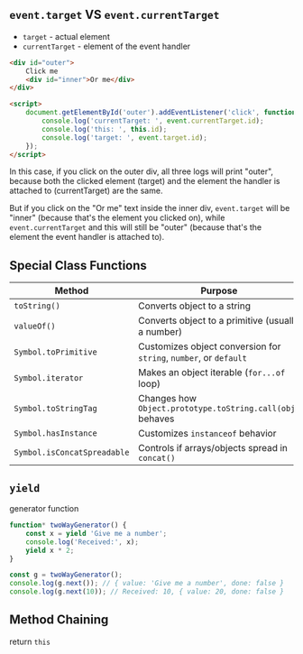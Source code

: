 ## `event.target` VS `event.currentTarget`

- `target` - actual element
- `currentTarget` - element of the event handler

```html
<div id="outer">
	Click me
	<div id="inner">Or me</div>
</div>

<script>
	document.getElementById('outer').addEventListener('click', function (event) {
		console.log('currentTarget: ', event.currentTarget.id);
		console.log('this: ', this.id);
		console.log('target: ', event.target.id);
	});
</script>
```

In this case, if you click on the outer div, all three logs will print "outer", because both the clicked element (target) and the element the handler is attached to (currentTarget) are the same.

But if you click on the "Or me" text inside the inner div, `event.target` will be "inner" (because that's the element you clicked on), while `event.currentTarget` and this will still be "outer" (because that's the element the event handler is attached to).

## Special Class Functions

| Method                      | Purpose                                                           |
| --------------------------- | ----------------------------------------------------------------- |
| `toString()`                | Converts object to a string                                       |
| `valueOf()`                 | Converts object to a primitive (usually a number)                 |
| `Symbol.toPrimitive`        | Customizes object conversion for `string`, `number`, or `default` |
| `Symbol.iterator`           | Makes an object iterable (`for...of` loop)                        |
| `Symbol.toStringTag`        | Changes how `Object.prototype.toString.call(obj)` behaves         |
| `Symbol.hasInstance`        | Customizes `instanceof` behavior                                  |
| `Symbol.isConcatSpreadable` | Controls if arrays/objects spread in `concat()`                   |

## `yield`

generator function

```js
function* twoWayGenerator() {
	const x = yield 'Give me a number';
	console.log('Received:', x);
	yield x * 2;
}

const g = twoWayGenerator();
console.log(g.next()); // { value: 'Give me a number', done: false }
console.log(g.next(10)); // Received: 10, { value: 20, done: false }
```

## Method Chaining

return `this`
